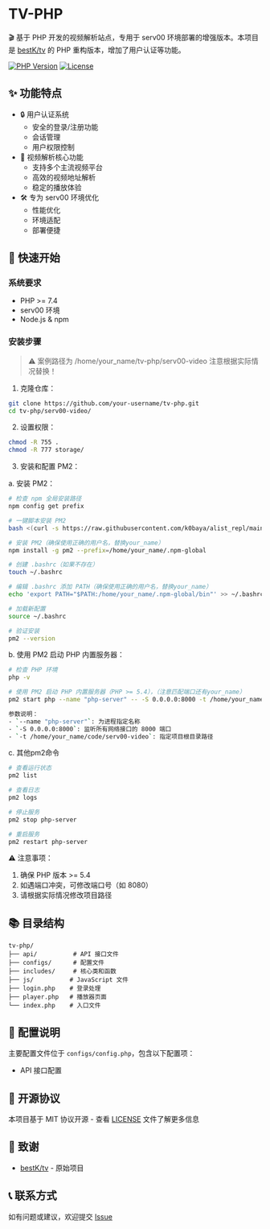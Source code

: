 # TV-PHP

🎬 基于 PHP 开发的视频解析站点，专用于 serv00 环境部署的增强版本。本项目是 [bestK/tv](https://github.com/bestK/tv) 的 PHP 重构版本，增加了用户认证等功能。

[![PHP Version](https://img.shields.io/badge/PHP-%3E%3D7.4-blue.svg)](https://php.net/)
[![License](https://img.shields.io/github/license/your-username/tv-php)](LICENSE)

## ✨ 功能特点

- 🔒 用户认证系统
  - 安全的登录/注册功能
  - 会话管理
  - 用户权限控制
- 🎯 视频解析核心功能
  - 支持多个主流视频平台
  - 高效的视频地址解析
  - 稳定的播放体验
- 🛠️ 专为 serv00 环境优化
  - 性能优化
  - 环境适配
  - 部署便捷

## 🚀 快速开始

### 系统要求

- PHP >= 7.4
- serv00 环境
- Node.js & npm

### 安装步骤

> ⚠️ 案例路径为 /home/your_name/tv-php/serv00-video 注意根据实际情况替换！

1. 克隆仓库：

```sh
git clone https://github.com/your-username/tv-php.git
cd tv-php/serv00-video/
```

2. 设置权限：

```sh
chmod -R 755 .
chmod -R 777 storage/
```

3. 安装和配置 PM2：

a. 安装 PM2：

```sh
# 检查 npm 全局安装路径
npm config get prefix

# 一键脚本安装 PM2
bash <(curl -s https://raw.githubusercontent.com/k0baya/alist_repl/main/serv00/install-pm2.sh)

# 安装 PM2（确保使用正确的用户名，替换your_name）
npm install -g pm2 --prefix=/home/your_name/.npm-global

# 创建 .bashrc（如果不存在）
touch ~/.bashrc

# 编辑 .bashrc 添加 PATH（确保使用正确的用户名，替换your_name）
echo 'export PATH="$PATH:/home/your_name/.npm-global/bin"' >> ~/.bashrc

# 加载新配置
source ~/.bashrc

# 验证安装
pm2 --version
```

b. 使用 PM2 启动 PHP 内置服务器：

```sh
# 检查 PHP 环境
php -v

# 使用 PM2 启动 PHP 内置服务器（PHP >= 5.4），（注意匹配端口还有your_name）
pm2 start php --name "php-server" -- -S 0.0.0.0:8000 -t /home/your_name/tv-php/serv00-video

参数说明：
- `--name "php-server"`: 为进程指定名称
- `-S 0.0.0.0:8000`: 监听所有网络接口的 8000 端口
- `-t /home/your_name/code/serv00-video`: 指定项目根目录路径

```

c. 其他pm2命令

```sh
# 查看运行状态
pm2 list

# 查看日志
pm2 logs

# 停止服务
pm2 stop php-server

# 重启服务
pm2 restart php-server
```

⚠️ 注意事项：

1. 确保 PHP 版本 >= 5.4
2. 如遇端口冲突，可修改端口号（如 8080）
3. 请根据实际情况修改项目路径

## 📚 目录结构

```
tv-php/
├── api/          # API 接口文件
├── configs/      # 配置文件
├── includes/     # 核心类和函数
├── js/          # JavaScript 文件
├── login.php    # 登录处理
├── player.php   # 播放器页面
└── index.php    # 入口文件
```

## 🔧 配置说明

主要配置文件位于 `configs/config.php`，包含以下配置项：

- API 接口配置

## 📄 开源协议

本项目基于 MIT 协议开源 - 查看 [LICENSE](LICENSE) 文件了解更多信息

## 🙏 致谢

- [bestK/tv](https://github.com/bestK/tv) - 原始项目

## 📞 联系方式

如有问题或建议，欢迎提交 [Issue](https://github.com/TICKurt/tv-php/issues)
